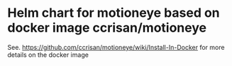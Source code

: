 # Helm chart for motioneye based on docker image ccrisan/motioneye

See. https://github.com/ccrisan/motioneye/wiki/Install-In-Docker for more details on the docker image
